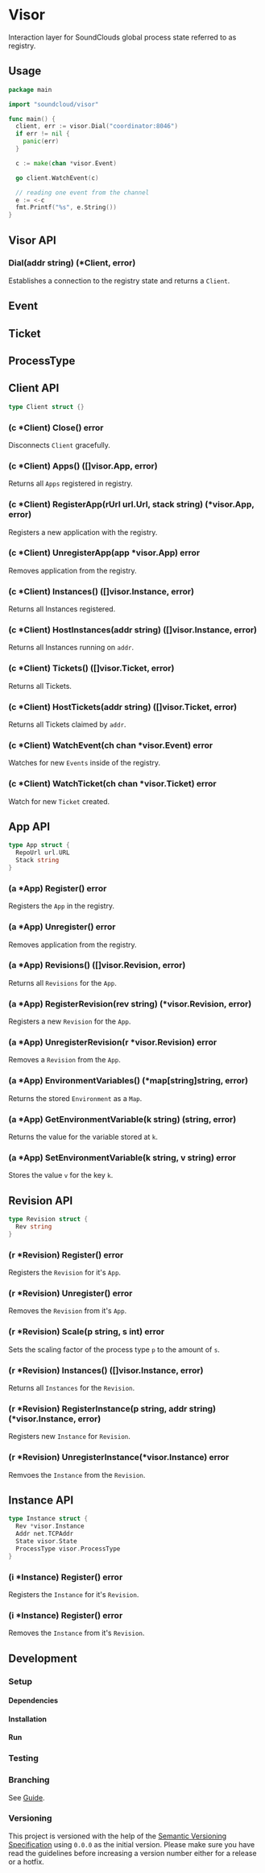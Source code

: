 # Visor

Interaction layer for SoundClouds global process state referred to as registry.

## Usage

``` go
package main

import "soundcloud/visor"

func main() {
  client, err := visor.Dial("coordinator:8046")
  if err != nil {
    panic(err)
  }

  c := make(chan *visor.Event)

  go client.WatchEvent(c)

  // reading one event from the channel
  e := <-c
  fmt.Printf("%s", e.String())
}
```

## Visor API

### Dial(addr string) (*Client, error)

Establishes a connection to the registry state and returns a `Client`.

## Event

## Ticket

## ProcessType

## Client API

``` go
type Client struct {}
```

### (c *Client) Close() error

Disconnects `Client` gracefully.

### (c *Client) Apps() ([]visor.App, error)

Returns all `Apps` registered in registry.

### (c *Client) RegisterApp(rUrl url.Url, stack string) (*visor.App, error)

Registers a new application with the registry.

### (c *Client) UnregisterApp(app *visor.App) error

Removes application from the registry.

### (c *Client) Instances() ([]visor.Instance, error)

Returns all Instances registered.

### (c *Client) HostInstances(addr string) ([]visor.Instance, error)

Returns all Instances running on `addr`.

### (c *Client) Tickets() ([]visor.Ticket, error)

Returns all Tickets.

### (c *Client) HostTickets(addr string) ([]visor.Ticket, error)

Returns all Tickets claimed by `addr`.

### (c *Client) WatchEvent(ch chan *visor.Event) error

Watches for new `Events` inside of the registry.

### (c *Client) WatchTicket(ch chan *visor.Ticket) error

Watch for new `Ticket` created.

## App API

``` go
type App struct {
  RepoUrl url.URL
  Stack string
}
```

### (a *App) Register() error

Registers the `App` in the registry.

### (a *App) Unregister() error

Removes application from the registry.

### (a *App) Revisions() ([]visor.Revision, error)

Returns all `Revisions` for the `App`.

### (a *App) RegisterRevision(rev string) (*visor.Revision, error)

Registers a new `Revision` for the `App`.

### (a *App) UnregisterRevision(r *visor.Revision) error

Removes a `Revision` from the `App`.

### (a *App) EnvironmentVariables() (*map[string]string, error)

Returns the stored `Environment` as a `Map`.

### (a *App) GetEnvironmentVariable(k string) (string, error)

Returns the value for the variable stored at `k`.

### (a *App) SetEnvironmentVariable(k string, v string) error

Stores the value `v` for the key `k`.

## Revision API

``` go
type Revision struct {
  Rev string
}
```

### (r *Revision) Register() error

Registers the `Revision` for it's `App`.

### (r *Revision) Unregister() error

Removes the `Revision` from it's `App`.

### (r *Revision) Scale(p string, s int) error

Sets the scaling factor of the process type `p` to the amount of `s`.

### (r *Revision) Instances() ([]visor.Instance, error)

Returns all `Instances` for the `Revision`.

### (r *Revision) RegisterInstance(p string, addr string) (*visor.Instance, error)

Registers new `Instance` for `Revision`.

### (r *Revision) UnregisterInstance(*visor.Instance) error

Remvoes the `Instance` from the `Revision`.

## Instance API

``` go
type Instance struct {
  Rev *visor.Instance
  Addr net.TCPAddr
  State visor.State
  ProcessType visor.ProcessType
}
```

### (i *Instance) Register() error

Registers the `Instance` for it's `Revision`.

### (i *Instance) Register() error

Removes the `Instance` from it's `Revision`.

## Development

### Setup

#### Dependencies

#### Installation

#### Run

### Testing

### Branching

See [Guide](https://github.com/soundcloud/soundcloud/wiki/conventions-git#wiki-using-git-flow).

### Versioning

This project is versioned with the help of the [Semantic Versioning Specification](http://semver.org/) using `0.0.0` as the initial version. Please make sure you have read the guidelines before increasing a version number either for a release or a hotfix.

